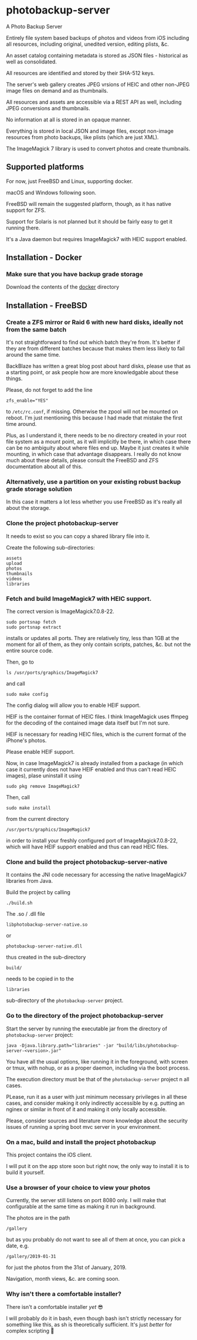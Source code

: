 # photobackup-server

A Photo Backup Server

Entirely file system based backups of photos and videos from iOS including all resources,
including original, unedited version, editing plists, &c.

An asset catalog containing metadata is stored as JSON files - historical as well as consolidated.

All resources are identified and stored by their SHA-512 keys.

The server's web gallery creates JPEG vrsions of HEIC and other non-JPEG image files on demand and
as thumbnails.

All resources and assets are accessible via a REST API as well, including JPEG conversions and thumbnails.

No information at all is stored in an opaque manner.

Everything is stored in local JSON and image files, except non-image resources from photo backups,
like plists (which are just XML).

The ImageMagick 7 library is used to convert photos and create thumbnails.

## Supported platforms

For now, just FreeBSD and Linux, supporting docker.

macOS and Windows following soon.

FreeBSD will remain the suggested platform, though, as it has native support for ZFS.

Support for Solaris is not planned but it should be fairly easy to get it running there.

It's a Java daemon but requires ImageMagick7 with HEIC support enabled.

## Installation - Docker

### Make sure that you have backup grade storage

Download the contents of the [docker](docker) directory

## Installation - FreeBSD

### Create a ZFS mirror or Raid 6 with new hard disks, ideally not from the same batch

It's not straightforward to find out which batch they're from. It's better if they are
from different batches because that makes them less likely to fail around the same time.

BackBlaze has written a great blog post about hard disks, please use that as a starting
point, or ask people how are more knowledgable about these things.

Please, do not forget to add the line

    zfs_enable="YES"

to ``/etc/rc.conf``, if missing. Otherwise the zpool will not be mounted on reboot. I'm just
mentioning this because I had made that mistake the first time around.

Plus, as I understand it, there needs to be no directory created in your root file system
as a mount point, as it will implicitly be there, in which case there can be no ambiguity
about where files end up. Maybe it just creates it while mounting, in which case that
advantage disappears. I really do not know much about these details, please consult the
FreeBSD and ZFS documentation about all of this.

### Alternatively, use a partition on your existing robust backup grade storage solution

In this case it matters a lot less whether you use FreeBSD as it's really all about the storage.

### Clone the project photobackup-server

It needs to exist so you can copy a shared library file into it.

Create the following sub-directories:

    assets
    upload
    photos
    thumbnails
    videos
    libraries

### Fetch and build ImageMagick7 with HEIC support.

The correct version is ImageMagick7.0.8-22.

    sudo portsnap fetch
    sudo portsnap extract

installs or updates all ports. They are relatively tiny, less than 1GB at the moment for all of them, as they only contain scripts, patches, &c. but not the entire source code.

Then, go to 

    ls /usr/ports/graphics/ImageMagick7

and call

    sudo make config

The config dialog will allow you to enable HEIF support.

HEIF is the container format of HEIC files. I think ImageMagick uses ffmpeg for the decoding of the contained image data itself but I'm not sure.

HEIF is necessary for reading HEIC files, which is the current format of the iPhone's photos.

Please enable HEIF support.

Now, in case ImageMagick7 is already installed from a package (in which case it currently does not have HEIF enabled and thus can't read HEIC images), plase uninstall it using

    sudo pkg remove ImageMagick7

Then, call

    sudo make install

from the current directory

    /usr/ports/graphics/ImageMagick7

in order to install your freshly configured port of ImageMagick7.0.8-22, which will have HEIF support enabled and thus can read HEIC files.

### Clone and build the project photobackup-server-native

It contains the JNI code necessary for accessing the native ImageMagick7 libraries from Java.

Build the project by calling

    ./build.sh

The .so / .dll file

    libphotobackup-server-native.so
    
or

    photobackup-server-native.dll

thus created in the sub-directory

    build/

needs to be copied in to the

    libraries

sub-directory of the ```photobackup-server``` project.

### Go to the directory of the project photobackup-server

Start the server by running the executable jar from the directory of ```photobackup-server``` project:

    java -Djava.library.path="libraries" -jar "build/libs/photobackup-server-<version>.jar"

You have all the usual options, like running it in the foreground, with screen or tmux, with nohup, or as a proper daemon, including via the boot process.

The execution directory must be that of the ```photobackup-server``` project n all cases.

PLease, run it as a user with just minimum necessary privileges in all these cases, and consider making it only indirectly accessible by e.g. putting an nginex or similar in front of it and making it only locally accessible.

Please, consider sources and literature more knowledge about the security issues of running a spring boot mvc server in your environment.

### On a mac, build and install the project photobackup

This project contains the iOS client.

I will put it on the app store soon but right now, the only way to install it is to build it yourself.

### Use a browser of your choice to view your photos

Currently, the server still listens on port 8080 only. I will make that configurable at the same time as making it run in background.

The photos are in the path

    /gallery

but as you probably do not want to see all of them at once, you can pick a date, e.g.

    /gallery/2019-01-31

for just the photos from the 31st of January, 2019.

Navigation, month views, &c. are coming soon.

### Why isn't there a comfortable installer?

There isn't a comfortable installer *yet* 😎

I will probably do it in bash, even though bash isn't strictly necessary for something like this, as sh is theoretically sufficient. It's just *better* for complex scripting 🙂
